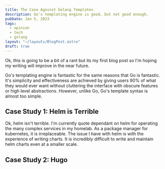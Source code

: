 ```yaml
---
title: The Case Against Golang Templates
description: Go's templating engine is good, but not good enough.
pubDate: Jan 5, 2023
tags:
  - opinion
  - tech
  - golang
layout: "~/layouts/BlogPost.astro"
draft: true
---
```


Ok, this is going to be a bit of a rant but its my first blog post so I'm hoping my writing will improve in the near future.

Go's templating engine is fantastic for the same reasons that Go is fantastic.
It's simplicity and effectiveness are achieved by giving users 90% of what they
would ever want without cluttering the interface with obscure features or high
level abstractions. However, unlike Go, Go's template syntax is almost too
simple.

## Case Study 1: Helm is Terrible

Ok, helm isn't terrible. I'm currently quote dependant on helm for operating the
many complex services in my homelab. As a package manager for kubernetes, it is
irreplaceable. The issue I have with helm is with the experience of writing
charts. It is incredibly difficult to write and maintain helm charts even at a
smaller scale.

## Case Study 2: Hugo

<!-- Hugo was an interesting project  -->
<!-- you cannot manipulate pages as data which is a fundamental paradigm that is used by many other static site generators -->
